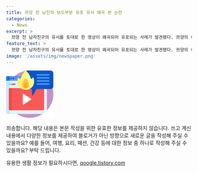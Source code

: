 ```yaml
---
title: 쯔양 전 남친의 보도부분 유포 유서 왜곡 본 논란
categories:
  - News
excerpt: >
  쯔양 전 남자친구의 유서를 토대로 한 영상이 왜곡되어 유포되는 사례가 발견됐다. 쯔양의 이모 변호사는 유서를 공개하고, 해당 영상은 채널을 통해 보도됐다. 유서는 상대방의 주장을 의아하게 여기며 합의 후 과거를 언급하지 않았다고 했다. 그러나 유포된 영상은 사실을 왜곡하고 일부를 잘라낸 것으로 확인됐다. 변호사에게 확인을 시도했지만 답변을 받지 못했으며, 관련 내용은 저녁 뉴스룸에서 전해질 예정이다.
feature_text: >
  쯔양 전 남자친구의 유서를 토대로 한 영상이 왜곡되어 유포되는 사례가 발견됐다. 쯔양의 이모 변호사는 유서를 공개하고, 해당 영상은 채널을 통해 보도됐다. 유서는 상대방의 주장을 의아하게 여기며 합의 후 과거를 언급하지 않았다고 했다. 그러나 유포된 영상은 사실을 왜곡하고 일부를 잘라낸 것으로 확인됐다. 변호사에게 확인을 시도했지만 답변을 받지 못했으며, 관련 내용은 저녁 뉴스룸에서 전해질 예정이다.
image: '/assets/img/newspaper.png'
---
```


<p><img src="/assets/img/news.png" alt="rentncar 속보" /></p>

<p>죄송합니다. 해당 내용은 본문 작성을 위한 유효한 정보를 제공하지 않습니다. 쓰고 계신 내용에서 다양한 정보를 제공하여 블로거가 아닌 방향으로 새로운 글을 작성해 주실 수 있을까요? 예를 들어, 여행, 요리, 패션, 건강 등에 대한 정보 중 하나로 작성해 주실 수 있을까요? 부탁 드립니다.</p>
유용한 생활 정보가 필요하시다면, <a href="https://qoogle.tistory.com" rel="dofollow">qoogle.tistory.com</a>


